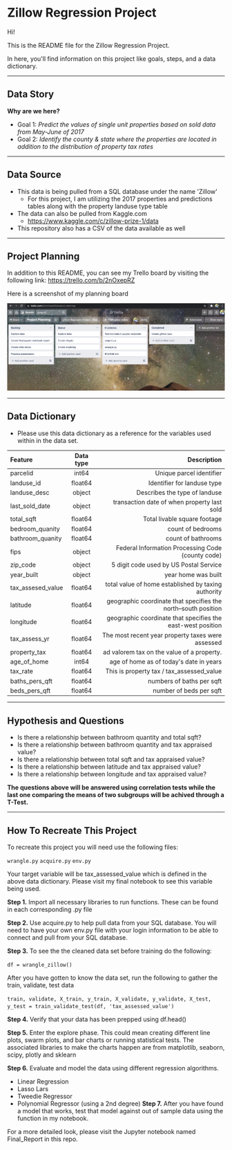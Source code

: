 # Zillow Regression Project

Hi!

This is the README file for the Zillow Regression Project.

In here, you'll find information on this project like goals, steps, and a data dictionary.
***

## **Data Story**
**Why are we here?**

- Goal 1: *Predict the values of single unit properties based on sold data from May-June of 2017*
- Goal 2: *Identify the county & state where the properties are located in addition to the distribution of property tax rates*
***

## Data Source
- This data is being pulled from a SQL database under the name 'Zillow'
    - For this project, I am utilizing the 2017 properties and predictions tables along with the property landuse type table
- The data can also be pulled from Kaggle.com
    - https://www.kaggle.com/c/zillow-prize-1/data
- This repository also has a CSV of the data available as well
***

## Project Planning

In addition to this README, you can see my Trello board by visiting the following link: https://trello.com/b/2nOxepRZ

Here is a screenshot of my planning board

![Screenshot of trello board](trello.png)
***

## Data Dictionary

- Please use this data dictionary as a reference for the variables used within in the data set.

| Feature       | Data type     | Description     |
| :------------- | :----------: | -----------: |
|  parcelid | int64   | Unique parcel identifier    |
|  landuse_id  | float64 | Identifier for landuse type |
|  landuse_desc	| object	| Describes the type of landuse |
| last_sold_date	| object	| transaction date of when property last sold | 
| total_sqft	| float64	|Total livable square footage |
| bedroom_quanity	|float64|	count of bedrooms |
| bathroom_quanity	|float64|	count of bathrooms |
| fips	|object|	Federal Information Processing Code (county code) |
| zip_code	|object|	5 digit code used by US Postal Service |
| year_built	|object	|year home was built |
| tax_assesed_value	|float64	|total value of home established by taxing authority | 
| latitude	|float64|	geographic coordinate that specifies the north–south position |
| longitude	|float64|	geographic coordinate that specifies the east-west position |
| tax_assess_yr	|float64|	The most recent year property taxes were assessed |
| property_tax|	float64	|ad valorem tax on the value of a property. |
| age_of_home	|int64	|age of home as of today's date in years |
| tax_rate	|float64|	This is property tax / tax_assessed_value |
| baths_pers_qft	|float64	|numbers of baths per sqft |
| beds_pers_qft	|float64	|number of beds per sqft |
***

## Hypothesis and Questions
- Is there a relationship between bathroom quantity and total sqft?
- Is there a relationship between bathroom quantity and tax appraised value?
- Is there a relationship between total sqft and tax appraised value?
- Is there a relationship between latitude and tax appraised value?
- Is there a relationship between longitude and tax appraised value?

**The questions above will be answered using correlation tests while the last one comparing the means of two subgroups will be achived through a T-Test.**
***

## How To Recreate This Project
To recreate this project you will need use the following files:

`wrangle.py` `acquire.py` `env.py`

Your target variable will be tax_assessed_value which is defined in the above data dictionary. Please visit my final notebook to see this variable being used.

**Step 1.** Import all necessary libraries to run functions. These can be found in each corresponding .py file

**Step 2.** Use acquire.py to help pull data from your SQL database. You will need to have your own env.py file with your login information to be able to connect and pull from your SQL database.

**Step 3.** To see the the cleaned data set before training do the following:

`df = wrangle_zillow()`

After you have gotten to know the data set, run the following to gather the train, validate, test data

`train, validate, X_train, y_train, X_validate, y_validate, X_test, y_test = train_validate_test(df, 'tax_assessed_value')`

**Step 4.** Verify that your data has been prepped using df.head()

**Step 5.** Enter the explore phase. This could mean creating different line plots, swarm plots, and bar charts or running statistical tests. The associated libraries to make the charts happen are from matplotlib, seaborn, scipy, plotly and sklearn

**Step 6.** Evaluate and model the data using different regression algorithms.

- Linear Regression
- Lasso Lars
- Tweedie Regressor
- Polynomial Regressor (using a 2nd degree)
**Step 7.** After you have found a model that works, test that model against out of sample data using the function in my notebook.

For a more detailed look, please visit the Jupyter notebook named Final_Report in this repo.
